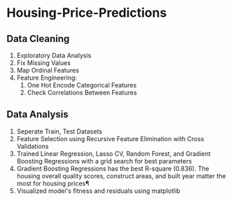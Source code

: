 # Housing-Price-Predictions

## Data Cleaning
1. Exploratory Data Analysis
2. Fix Missing Values
3. Map Ordinal Features
4. Feature Engineering:
   1) One Hot Encode Categorical Features
   2) Check Correlations Between Features

## Data Analysis
1. Seperate Train, Test Datasets
2. Feature Selection using Recursive Feature Elimination with Cross Validations 
3. Trained Linear Regression, Lasso CV, Random Forest, and Gradient Boosting Regressions with a grid search for best parameters
4. Gradient Boosting Regressions has the best R-square (0.836). The housing overall quality scores, construct areas, and built year matter the most for housing prices¶
5. Visualized model's fitness and residuals using matplotlib

